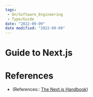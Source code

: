 ```yaml
---
tags:
 - On/Software_Engineering
 - Type/Guide
date: "2022-09-09"
date modified: "2022-09-09"
---
```


# Guide to Next.js

# References
- (References:: [The Next.js Handbook](https://thevalleyofcode.com/next/#15-api-routes))
